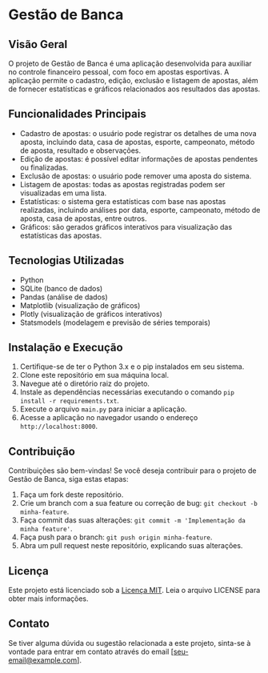 # Gestão de Banca

## Visão Geral

O projeto de Gestão de Banca é uma aplicação desenvolvida para auxiliar no controle financeiro pessoal, com foco em apostas esportivas. A aplicação permite o cadastro, edição, exclusão e listagem de apostas, além de fornecer estatísticas e gráficos relacionados aos resultados das apostas.

## Funcionalidades Principais

- Cadastro de apostas: o usuário pode registrar os detalhes de uma nova aposta, incluindo data, casa de apostas, esporte, campeonato, método de aposta, resultado e observações.
- Edição de apostas: é possível editar informações de apostas pendentes ou finalizadas.
- Exclusão de apostas: o usuário pode remover uma aposta do sistema.
- Listagem de apostas: todas as apostas registradas podem ser visualizadas em uma lista.
- Estatísticas: o sistema gera estatísticas com base nas apostas realizadas, incluindo análises por data, esporte, campeonato, método de aposta, casa de apostas, entre outros.
- Gráficos: são gerados gráficos interativos para visualização das estatísticas das apostas.

## Tecnologias Utilizadas

- Python
- SQLite (banco de dados)
- Pandas (análise de dados)
- Matplotlib (visualização de gráficos)
- Plotly (visualização de gráficos interativos)
- Statsmodels (modelagem e previsão de séries temporais)

## Instalação e Execução

1. Certifique-se de ter o Python 3.x e o pip instalados em seu sistema.
2. Clone este repositório em sua máquina local.
3. Navegue até o diretório raiz do projeto.
4. Instale as dependências necessárias executando o comando `pip install -r requirements.txt`.
5. Execute o arquivo `main.py` para iniciar a aplicação.
6. Acesse a aplicação no navegador usando o endereço `http://localhost:8000`.

## Contribuição

Contribuições são bem-vindas! Se você deseja contribuir para o projeto de Gestão de Banca, siga estas etapas:

1. Faça um fork deste repositório.
2. Crie um branch com a sua feature ou correção de bug: `git checkout -b minha-feature`.
3. Faça commit das suas alterações: `git commit -m 'Implementação da minha feature'`.
4. Faça push para o branch: `git push origin minha-feature`.
5. Abra um pull request neste repositório, explicando suas alterações.

## Licença

Este projeto está licenciado sob a [Licença MIT](LICENSE). Leia o arquivo LICENSE para obter mais informações.

## Contato

Se tiver alguma dúvida ou sugestão relacionada a este projeto, sinta-se à vontade para entrar em contato através do email [seu-email@example.com].
